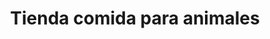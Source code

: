 ---
title: "Tienda comida para animales"
url: /san-bernardo/tienda-comida-para-animales/
shop: mascotas
---